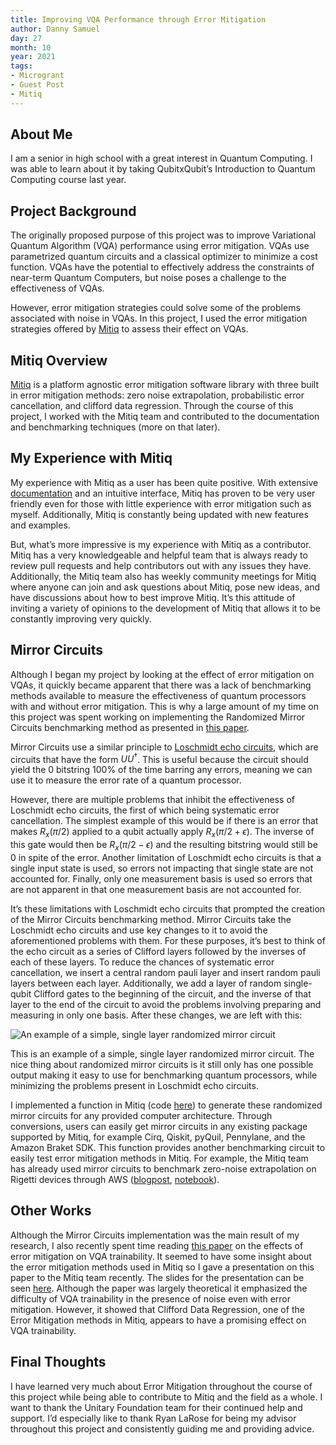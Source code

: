 ```yaml
---
title: Improving VQA Performance through Error Mitigation
author: Danny Samuel
day: 27
month: 10
year: 2021
tags:
- Microgrant
- Guest Post
- Mitiq
---
```


## About Me

I am a senior in high school with a great interest in Quantum Computing. I was able to learn about it by taking QubitxQubit’s Introduction to Quantum Computing course last year.

## Project Background

The originally proposed purpose of this project was to improve Variational Quantum Algorithm (VQA) performance using error mitigation. VQAs use parametrized quantum circuits and a classical optimizer to minimize a cost function. VQAs have the potential to effectively address the constraints of near-term Quantum Computers, but noise poses a challenge to the effectiveness of VQAs.

However, error mitigation strategies could solve some of the problems associated with noise in VQAs. In this project, I used the error mitigation strategies offered by [Mitiq](https//mitiq.readthedocs.io/en/stable/guide/guide-overview.html) to assess their effect on VQAs.

## Mitiq Overview

[Mitiq](https://github.com/unitaryfund/mitiq) is a platform agnostic error mitigation software library with three built in error mitigation methods: zero noise extrapolation, probabilistic error cancellation, and clifford data regression. Through the course of this project, I worked with the Mitiq team and contributed to the documentation and benchmarking techniques (more on that later).

## My Experience with Mitiq

My experience with Mitiq as a user has been quite positive. With extensive [documentation](https://mitiq.readthedocs.io/en/stable/) and an intuitive interface, Mitiq has proven to be very user friendly even for those with little experience with error mitigation such as myself. Additionally, Mitiq is constantly being updated with new features and examples.

But, what’s more impressive is my experience with Mitiq as a contributor. Mitiq has a very knowledgeable and helpful team that is always ready to review pull requests and help contributors out with any issues they have. Additionally, the Mitiq team also has weekly community meetings for Mitiq where anyone can join and ask questions about Mitiq, pose new ideas, and have discussions about how to best improve Mitiq. It’s this attitude of inviting a variety of opinions to the development of Mitiq that allows it to be constantly improving very quickly.

## Mirror Circuits

Although I began my project by looking at the effect of error mitigation on VQAs, it quickly became apparent that there was a lack of benchmarking methods available to measure the effectiveness of quantum processors with and without error mitigation. This is why a large amount of my time on this project was spent working on implementing the Randomized Mirror Circuits benchmarking method as presented in [this paper](https://arxiv.org/abs/2008.11294).

Mirror Circuits use a similar principle to [Loschmidt echo circuits](https://quantumai.google/cirq/tutorials/google/echoes), which are circuits that have the form $UU^\dag$. This is useful because the circuit should yield the 0 bitstring 100% of the time barring any errors, meaning we can use it to measure the error rate of a quantum processor.

However, there are multiple problems that inhibit the effectiveness of Loschmidt echo circuits, the first of which being systematic error cancellation. The simplest example of this would be if there is an error that makes $R_x(\pi/2)$ applied to a qubit actually apply $R_x(\pi/2 + \epsilon)$. The inverse of this gate would then be $R_x (\pi/2 - \epsilon)$ and the resulting bitstring would still be 0 in spite of the error. Another limitation of Loschmidt echo circuits is that a single input state is used, so errors not impacting that single state are not accounted for. Finally, only one measurement basis is used so errors that are not apparent in that one measurement basis are not accounted for.

It’s these limitations with Loschmidt echo circuits that prompted the creation of the Mirror Circuits benchmarking method. Mirror Circuits take the Loschmidt echo circuits and use key changes to it to avoid the aforementioned problems with them. For these purposes, it’s best to think of the echo circuit as a series of Clifford layers followed by the inverses of each of these layers. To reduce the chances of systematic error cancellation, we insert a central random pauli layer and insert random pauli layers between each layer. Additionally, we add a layer of random single-qubit Clifford gates to the beginning of the circuit, and the inverse of that layer to the end of the circuit to avoid the problems involving preparing and measuring in only one basis. After these changes, we are left with this:

![An example of a simple, single layer randomized mirror circuit](/images/mitiq_vqe_performance.png "An example of a simple, single layer randomized mirror circuit")

This is an example of a simple, single layer randomized mirror circuit. The nice thing about randomized mirror circuits is it still only has one possible output making it easy to use for benchmarking quantum processors, while minimizing the problems present in Loschmidt echo circuits.

I implemented a function in Mitiq (code [here](https://github.com/unitaryfund/mitiq/blob/master/mitiq/benchmarks/mirror_circuits.py)) to generate these randomized mirror circuits for any provided computer architecture. Through conversions, users can easily get mirror circuits in any existing package supported by Mitiq, for example Cirq, Qiskit, pyQuil, Pennylane, and the Amazon Braket SDK. This function provides another benchmarking circuit to easily test error mitigation methods in Mitiq. For example, the Mitiq team has already used mirror circuits to benchmark zero-noise extrapolation on Rigetti devices through AWS ([blogpost](https://aws.amazon.com/blogs/quantum-computing/exploring-quantum-error-mitigation-with-mitiq-and-amazon-braket/), [notebook](https://mitiq.readthedocs.io/en/stable/examples/braket_mirror_circuit.html#define-the-circuit)).

## Other Works

Although the Mirror Circuits implementation was the main result of my research, I also recently spent time reading [this paper](https://arxiv.org/abs/2109.01051) on the effects of error mitigation on VQA trainability. It seemed to have some insight about the error mitigation methods used in Mitiq so I gave a presentation on this paper to the Mitiq team recently. The slides for the presentation can be seen [here](https://docs.google.com/presentation/d/1TOmk3kmrJ73poMeIj8pONTaglqM0DlvaPtnqyO76CQw/edit?usp=sharing). Although the paper was largely theoretical it emphasized the difficulty of VQA trainability in the presence of noise even with error mitigation. However, it showed that Clifford Data Regression, one of the Error Mitigation methods in Mitiq, appears to have a promising effect on VQA trainability.

## Final Thoughts

I have learned very much about Error Mitigation throughout the course of this project while being able to contribute to Mitiq and the field as a whole. I want to thank the Unitary Foundation team for their continued help and support. I’d especially like to thank Ryan LaRose for being my advisor throughout this project and consistently guiding me and providing advice.
